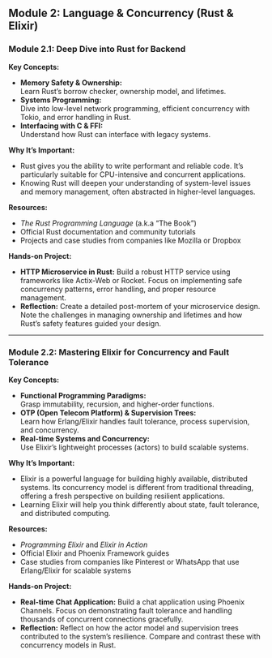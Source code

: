 ## **Module 2: Language & Concurrency (Rust & Elixir)**

### **Module 2.1: Deep Dive into Rust for Backend**

**Key Concepts:**

- **Memory Safety & Ownership:**  
    Learn Rust’s borrow checker, ownership model, and lifetimes.
- **Systems Programming:**  
    Dive into low-level network programming, efficient concurrency with Tokio, and error handling in Rust.
- **Interfacing with C & FFI:**  
    Understand how Rust can interface with legacy systems.

**Why It’s Important:**

- Rust gives you the ability to write performant and reliable code. It’s particularly suitable for CPU-intensive and concurrent applications.
- Knowing Rust will deepen your understanding of system-level issues and memory management, often abstracted in higher-level languages.

**Resources:**

- _The Rust Programming Language_ (a.k.a “The Book”)
- Official Rust documentation and community tutorials
- Projects and case studies from companies like Mozilla or Dropbox

**Hands-on Project:**

- **HTTP Microservice in Rust:** Build a robust HTTP service using frameworks like Actix-Web or Rocket. Focus on implementing safe concurrency patterns, error handling, and proper resource management.
- **Reflection:** Create a detailed post-mortem of your microservice design. Note the challenges in managing ownership and lifetimes and how Rust’s safety features guided your design.

---

### **Module 2.2: Mastering Elixir for Concurrency and Fault Tolerance**

**Key Concepts:**

- **Functional Programming Paradigms:**  
    Grasp immutability, recursion, and higher-order functions.
- **OTP (Open Telecom Platform) & Supervision Trees:**  
    Learn how Erlang/Elixir handles fault tolerance, process supervision, and concurrency.
- **Real-time Systems and Concurrency:**  
    Use Elixir’s lightweight processes (actors) to build scalable systems.

**Why It’s Important:**

- Elixir is a powerful language for building highly available, distributed systems. Its concurrency model is different from traditional threading, offering a fresh perspective on building resilient applications.
- Learning Elixir will help you think differently about state, fault tolerance, and distributed computing.

**Resources:**

- _Programming Elixir_ and _Elixir in Action_
- Official Elixir and Phoenix Framework guides
- Case studies from companies like Pinterest or WhatsApp that use Erlang/Elixir for scalable systems

**Hands-on Project:**

- **Real-time Chat Application:** Build a chat application using Phoenix Channels. Focus on demonstrating fault tolerance and handling thousands of concurrent connections gracefully.
- **Reflection:** Reflect on how the actor model and supervision trees contributed to the system’s resilience. Compare and contrast these with concurrency models in Rust.
